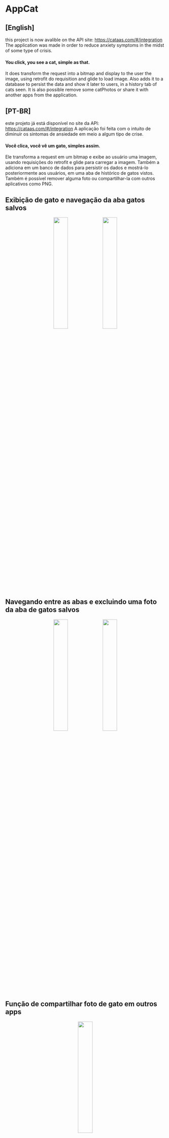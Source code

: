 # AppCat
## [English]
  this project is now avalible on the API site: https://cataas.com/#/integration
  The application was made in order to reduce anxiety symptoms in the midst of some type of crisis. 
  #### You click, you see a cat, simple as that.
  
   It does transform the request into a bitmap and display to the user the image, using retrofit do requisition and glide to load image. Also adds it to a database to persist the data and show it later to users, in a history tab of cats seen. It is also possible remove some catPhotos or share it with another apps from the application.

## [PT-BR] 
  este projeto já está disponível no site da API: https://cataas.com/#/integration
  A aplicação foi feita com o intuito de diminuir os sintomas de ansiedade em meio a algum tipo de crise. 
  #### Você clica, você vê um gato, simples assim.
  
   Ele transforma a request em um bitmap e exibe ao usuário uma imagem, usando requisições do retrofit e glide para carregar a imagem. Também a adiciona em um banco de dados para persistir os dados e mostrá-lo posteriormente aos usuários, em uma aba de histórico de gatos vistos. Também é possível remover alguma foto ou compartilhar-la com outros aplicativos como PNG. 

## Exibição de gato e navegação da aba gatos salvos

<p align="center">
 <img src="https://user-images.githubusercontent.com/77680596/175374515-327508f8-7eab-43c0-8e52-def40fb25d51.gif" width="30%" height="30%"/>
 <img src="https://user-images.githubusercontent.com/77680596/175374523-476c4597-7307-482d-96cd-960208d85280.gif" width="30%" height="30%"/>
  </p>
  
## Navegando entre as abas e excluindo uma foto da aba de gatos salvos

<p align="center">
  <img src="https://user-images.githubusercontent.com/77680596/175374399-b369cd18-71b2-4e87-8fa5-45f6a97738b9.gif" width="30%" height="30%"/>
 <img src="https://user-images.githubusercontent.com/77680596/175374479-25911dd3-9d0e-4e28-bf02-c7f0c5a7c3c2.gif" width="30%" height="30%"/>
</p>
  
  ## Função de compartilhar foto de gato em outros apps
<p align="center">
 <img src="https://user-images.githubusercontent.com/77680596/175374496-f925ea20-80e6-402a-8770-bef7c556093a.gif" width="30%" height="30%"/>
</p>
